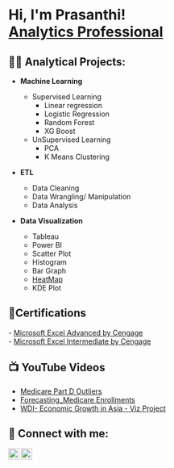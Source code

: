 <!-- https://www.youtube.com/watch?v=zgqfWLHNKLk -->
<h1>Hi, I'm Prasanthi! <br/><a href="https://www.linkedin.com/in/prasanthi-gajjala-b8ab8b25a/">Analytics Professional</a> <!-- <a href="https://www.youtube.com/c/joshmadakor">YouTuber</a></h1> -->


              
<h2>👨‍💻 Analytical Projects:</h2>

  
- <b>Machine Learning</b><br/>
  - Supervised Learning
    - Linear regression <br/>
    - Logistic Regression <br/>
    - Random Forest <br/>
    - XG Boost <br/>
  - UnSupervised Learning <br/>
    - PCA <br/>
    - K Means Clustering <br/>

- <b>ETL</b><br/>
  - Data Cleaning <br/>
  - Data Wrangling/ Manipulation <br/>
  - Data Analysis <br/>
      
- <b>Data Visualization</b><br/>
  - Tableau <br/>
  - Power BI <br/>
  - Scatter Plot <br/>
  - Histogram <br/>
  - Bar Graph <br/>
  - [HeatMap](https://github.com/gajjalainsights/HeatMap.git) <br/>
  - KDE Plot


<!--
- <b>Data Structures and Algorithms Practice (AlgoExpert)</b>
  - [Praciting DS & Algos in Python](https://github.com/joshmadakor1/Algorithms-Practice)
- <b>Full Stack Web App (React, NodeJS, Azure, and Machine Learning Components)</b>
  - [Image Analysis Middleware](https://github.com/joshmadakor1/4chan-Image-Analysis-Middleware-C964) <b><i>(Potentially NSFW)</b></i>
- <b>PowerShell</b>
  - [Windows EventLog: Failed RDP Logins Source IP to full GeoData Conversion](https://github.com/joshmadakor1/Sentinel-Lab)
  - [JWipe (Disk Wiping Utility)](https://github.com/joshmadakor1/Jwipe.PowerShell)
  - [Active Directory Bulk User Creation](https://github.com/joshmadakor1/AD_PS)
  - [FIM (File Integrity Monitor)](https://github.com/joshmadakor1/PowerShell-Integrity-FIM)
- <b>C# (.NET Desktop Applications)</b>
  - [Ransomware Proof of Concept (Encrypter)](https://github.com/joshmadakor1/EncrypterPOC)
  - [Ransomware Proof of Concept (Decrypter)](https://github.com/joshmadakor1/DecrypterPOC)
  - [Keylogger with Email Capability](https://github.com/joshmadakor1/Key-Logger-With-Email)
- <b>Python</b>
  - [Package Delivery Application (Datastructures and Algorithms Demo)](https://github.com/joshmadakor1/Package-Delivery-Pathfinding-Algorithm)
-->

<h2> 📄Certifications </h2>
- <a href="https://achievement.cengage.com/561726c1-71a6-4e1c-b3aa-fd91c43751b4">Microsoft Excel Advanced by Cengage</a> <br/>
- <a href="https://achievement.cengage.com/f8fe02c7-3200-4c63-9aab-76d15710ddc0">Microsoft Excel Intermediate by Cengage</a>


<h2>📺 YouTube Videos</h2>

- [Medicare Part D Outliers](https://youtu.be/HwHeZYQX0Dw)
- [Forecasting_Medicare Enrollments](https://youtu.be/LENcpQoZQRA)
- [WDI- Economic Growth in Asia - Viz Project](https://youtu.be/3mcmXTgRXbE)


<h2> 🤳 Connect with me:</h2>

[<img align="left" alt="JoshMadakor | YouTube" width="22px" src="https://cdn.jsdelivr.net/npm/simple-icons@v3/icons/youtube.svg" />][youtube]
[<img align="left" alt="JoshMadakor | LinkedIn" width="22px" src="https://cdn.jsdelivr.net/npm/simple-icons@v3/icons/linkedin.svg" />][linkedin]


[youtube]: https://www.youtube.com/c/joshmadakor
[linkedin]: https://linkedin.com/in/prasanthi-gajjala-b8ab8b25a/

<!--
[<img align="left" alt="JoshMadakor | Instagram" width="22px" src="https://cdn.jsdelivr.net/npm/simple-icons@v3/icons/instagram.svg" />][instagram]
[<img align="left" alt="JoshMadakor | Twitter" width="22px" src="https://cdn.jsdelivr.net/npm/simple-icons@v3/icons/twitter.svg" />][twitter]
[twitter]: https://twitter.com/joshmadakor
[instagram]: https://www.instagram.com/joshmadakor/


**gajjalainsights/gajjalainsights** is a ✨ _special_ ✨ repository because its `README.md` (this file) appears on your GitHub profile.

Here are some ideas to get you started:

- 🔭 I’m currently working on ...
- 🌱 I’m currently learning ...
- 👯 I’m looking to collaborate on ...
- 🤔 I’m looking for help with ...
- 💬 Ask me about ...
- 📫 How to reach me: ...
- 😄 Pronouns: ...
- ⚡ Fun fact: ...
-->
